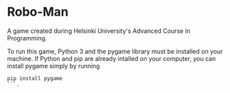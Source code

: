 # Robo-Man
A game created during Helsinki University's Advanced Course in Programming.

To run this game, Python 3 and the pygame library must be installed on your machine.
If Python and pip are already intalled on your computer, you can install pygame simply by running
```
pip install pygame
```.
